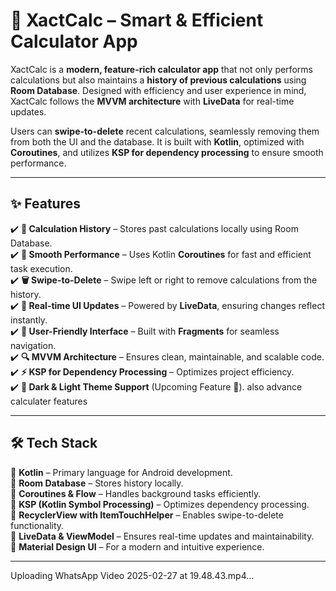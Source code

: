 # 🧮 XactCalc – Smart & Efficient Calculator App

XactCalc is a **modern, feature-rich calculator app** that not only performs calculations but also maintains a **history of previous calculations** using **Room Database**. Designed with efficiency and user experience in mind, XactCalc follows the **MVVM architecture** with **LiveData** for real-time updates.  

Users can **swipe-to-delete** recent calculations, seamlessly removing them from both the UI and the database. It is built with **Kotlin**, optimized with **Coroutines**, and utilizes **KSP for dependency processing** to ensure smooth performance.  

---

## ✨ Features  

✔️ **📜 Calculation History** – Stores past calculations locally using Room Database.  
✔️ **💨 Smooth Performance** – Uses Kotlin **Coroutines** for fast and efficient task execution.  
✔️ **🗑️ Swipe-to-Delete** – Swipe left or right to remove calculations from the history.  
✔️ **🔄 Real-time UI Updates** – Powered by **LiveData**, ensuring changes reflect instantly.  
✔️ **📱 User-Friendly Interface** – Built with **Fragments** for seamless navigation.  
✔️ **🔍 MVVM Architecture** – Ensures clean, maintainable, and scalable code.  
✔️ **⚡ KSP for Dependency Processing** – Optimizes project efficiency.  
✔️ **🌙 Dark & Light Theme Support** (Upcoming Feature 🚀). also advance calculater features

---

## 🛠️ Tech Stack  

🔹 **Kotlin** – Primary language for Android development.  
🔹 **Room Database** – Stores history locally.  
🔹 **Coroutines & Flow** – Handles background tasks efficiently.  
🔹 **KSP (Kotlin Symbol Processing)** – Optimizes dependency processing.  
🔹 **RecyclerView with ItemTouchHelper** – Enables swipe-to-delete functionality.  
🔹 **LiveData & ViewModel** – Ensures real-time updates and maintainability.  
🔹 **Material Design UI** – For a modern and intuitive experience.  

---





Uploading WhatsApp Video 2025-02-27 at 19.48.43.mp4…

